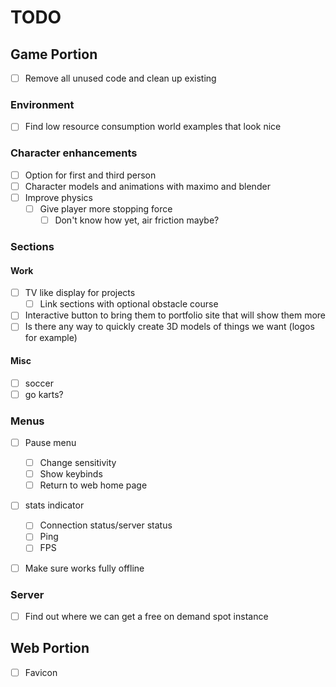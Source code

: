 # TODO

## Game Portion

- [ ] Remove all unused code and clean up existing

### Environment

- [ ] Find low resource consumption world examples that look nice

### Character enhancements

- [ ] Option for first and third person
- [ ] Character models and animations with maximo and blender
- [ ] Improve physics
  - [ ] Give player more stopping force
    - [ ] Don't know how yet, air friction maybe?

### Sections

#### Work

- [ ] TV like display for projects
  - [ ] Link sections with optional obstacle course
- [ ] Interactive button to bring them to portfolio site that will show them more
- [ ] Is there any way to quickly create 3D models of things we want (logos for example)

#### Misc

- [ ] soccer
- [ ] go karts?

### Menus

- [ ] Pause menu

  - [ ] Change sensitivity
  - [ ] Show keybinds
  - [ ] Return to web home page

- [ ] stats indicator

  - [ ] Connection status/server status
  - [ ] Ping
  - [ ] FPS

- [ ] Make sure works fully offline

### Server

- [ ] Find out where we can get a free on demand spot instance

## Web Portion

- [ ] Favicon
